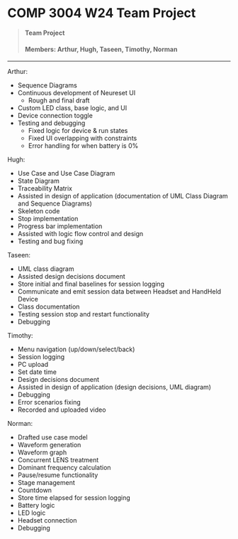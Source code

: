 # COMP 3004 W24 Team Project

> **Team Project**
> #### Members: Arthur, Hugh, Taseen, Timothy, Norman

--- 

Arthur:
 - Sequence Diagrams
 - Continuous development of Neureset UI
   - Rough and final draft
 - Custom LED class, base logic, and UI
 - Device connection toggle
 - Testing and debugging
   - Fixed logic for device & run states
   - Fixed UI overlapping with constraints
   - Error handling for when battery is 0%
  
Hugh:
  - Use Case and Use Case Diagram
  - State Diagram
  - Traceability Matrix
  - Assisted in design of application (documentation of UML Class Diagram and Sequence Diagrams)
  - Skeleton code
  - Stop implementation
  - Progress bar implementation
  - Assisted with logic flow control and design
  - Testing and bug fixing

Taseen:
- UML class diagram
- Assisted design decisions document
- Store initial and final baselines for session logging
- Communicate and emit session data between Headset and HandHeld Device
- Class documentation
- Testing session stop and restart functionality
- Debugging

Timothy:
- Menu navigation (up/down/select/back)
- Session logging
- PC upload
- Set date time
- Design decisions document
- Assisted in design of application (design decisions, UML diagram)
- Debugging
- Error scenarios fixing
- Recorded and uploaded video

Norman:
- Drafted use case model
- Waveform generation
- Waveform graph
- Concurrent LENS treatment
- Dominant frequency calculation
- Pause/resume functionality
- Stage management
- Countdown
- Store time elapsed for session logging
- Battery logic
- LED logic
- Headset connection
- Debugging
